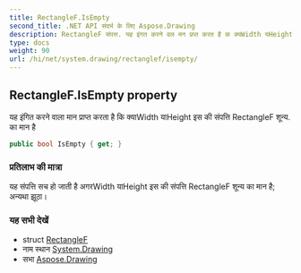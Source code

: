 ```yaml
---
title: RectangleF.IsEmpty
second_title: .NET API संदर्भ के लिए Aspose.Drawing
description: RectangleF संपत्त. यह इंगत करने वल मन प्रप्त करत है क क्यWidth यHeight इस क संपत्त RectangleF शून्य. क मन है
type: docs
weight: 90
url: /hi/net/system.drawing/rectanglef/isempty/
---
```

## RectangleF.IsEmpty property

यह इंगित करने वाला मान प्राप्त करता है कि क्याWidth याHeight इस की संपत्ति RectangleF शून्य. का मान है

```csharp
public bool IsEmpty { get; }
```

### प्रतिलाभ की मात्रा

यह संपत्ति सच हो जाती है अगरWidth याHeight इस की संपत्ति RectangleF शून्य का मान है; अन्यथा झूठा।

### यह सभी देखें

* struct [RectangleF](../)
* नाम स्थान [System.Drawing](../../rectanglef/)
* सभा [Aspose.Drawing](../../../)


